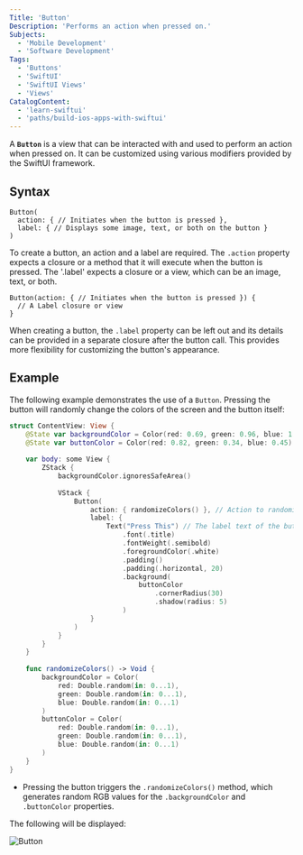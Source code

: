 ```yaml
---
Title: 'Button'
Description: 'Performs an action when pressed on.'
Subjects:
  - 'Mobile Development'
  - 'Software Development'
Tags:
  - 'Buttons'
  - 'SwiftUI'
  - 'SwiftUI Views'
  - 'Views'
CatalogContent:
  - 'learn-swiftui'
  - 'paths/build-ios-apps-with-swiftui'
---
```


A **`Button`** is a view that can be interacted with and used to perform an action when pressed on. It can be customized using various modifiers provided by the SwiftUI framework.

## Syntax

```pseudo
Button(
  action: { // Initiates when the button is pressed }, 
  label: { // Displays some image, text, or both on the button }
)
```

To create a button, an action and a label are required. The `.action` property expects a closure or a method that it will execute when the button is pressed. The '.label' expects a closure or a view, which can be an image, text, or both.

```pseudo
Button(action: { // Initiates when the button is pressed }) {
  // A Label closure or view
}
```
When creating a button, the `.label` property can be left out and its details can be provided in a separate closure after the button call. This provides more flexibility for customizing the button's appearance.

## Example

The following example demonstrates the use of a `Button`. Pressing the button will randomly change the colors of the screen and the button itself:

```swift
struct ContentView: View {
    @State var backgroundColor = Color(red: 0.69, green: 0.96, blue: 1.0)
    @State var buttonColor = Color(red: 0.82, green: 0.34, blue: 0.45)
    
    var body: some View {
        ZStack {
            backgroundColor.ignoresSafeArea()
            
            VStack {
                Button(
                    action: { randomizeColors() }, // Action to randomize the colors when the button is pressed
                    label: {
                        Text("Press This") // The label text of the button
                            .font(.title)
                            .fontWeight(.semibold)
                            .foregroundColor(.white)
                            .padding()
                            .padding(.horizontal, 20)
                            .background(
                                buttonColor
                                    .cornerRadius(30)
                                    .shadow(radius: 5)
                            )
                    }
                )
            }
        }
    }
    
    func randomizeColors() -> Void {
        backgroundColor = Color(
            red: Double.random(in: 0...1),
            green: Double.random(in: 0...1),
            blue: Double.random(in: 0...1)
        )
        buttonColor = Color(
            red: Double.random(in: 0...1),
            green: Double.random(in: 0...1),
            blue: Double.random(in: 0...1) 
        )
    }
}
```

- Pressing the button triggers the `.randomizeColors()` method, which generates random RGB values for the `.backgroundColor` and `.buttonColor` properties. 

The following will be displayed:

![Button](https://raw.githubusercontent.com/Codecademy/docs/main/media/swiftui-button.gif "Gif of a SwiftUI button being pressed. The colors of the screen and button change randomly as a result.")



